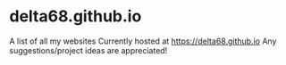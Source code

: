 # delta68.github.io
A list of all my websites 
Currently hosted at https://delta68.github.io
Any suggestions/project ideas are appreciated!
